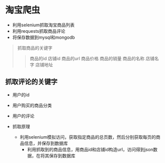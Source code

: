# 淘宝爬虫
* 利用selenium抓取淘宝商品列表
* 利用requests抓取商品评论
* 将保存数据到mysql和mongodb


> 抓取商品的关键字
>> 商品的id
>> 店铺id
>> 商品的url
>> 商品价格
>> 商品的销量
>> 商品的名称
>> 店铺名字
>> 店铺地址


## 抓取评论的关键字
* 用户的id
* 用户购买的商品分类
* 用户的评论


* 抓取原理
    * 利用selenium模拟访问，获取指定商品的总页数，然后分别获取每页的商品信息，并保存到数据库
        * 利用抓取到的商品信息，用商品id和店铺id构造url，访问得到json数据，在将其保存到数据库


